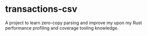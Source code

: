 # transactions-csv
 A project to learn zero-copy parsing and improve my upon my Rust performance profiling and coverage tooling knowledge.
